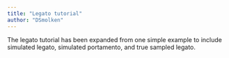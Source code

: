 ```yaml
---
title: "Legato tutorial"
author: "DSmolken"
---
```

The legato tutorial has been expanded from one simple example to include
simulated legato, simulated portamento, and true sampled legato.
